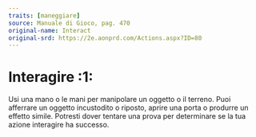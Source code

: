 ```yaml
---
traits: [maneggiare]
source: Manuale di Gioco, pag. 470
original-name: Interact
original-srd: https://2e.aonprd.com/Actions.aspx?ID=80
---
```


# Interagire :1:

Usi una mano o le mani per manipolare un oggetto o il terreno. Puoi afferrare un
oggetto incustodito o riposto, aprire una porta o produrre un effetto simile.
Potresti dover tentare una prova per determinare se la tua azione interagire ha
successo.
